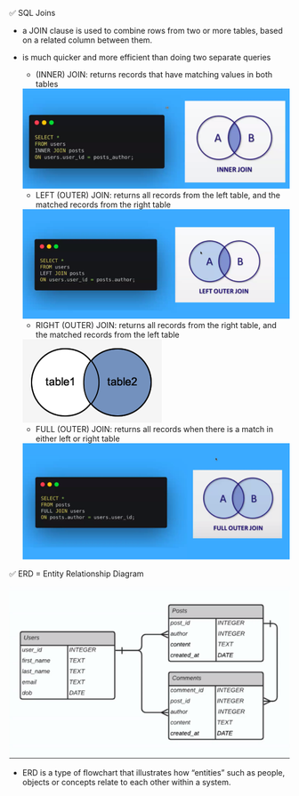 ✅ SQL Joins

- a JOIN clause is used to combine rows from two or more tables, based on a related column between them.

- is much quicker and more efficient than doing two separate queries

  - (INNER) JOIN: returns records that have matching values in both tables

  <img src="../Screenshots/innerJoin.png">

  - LEFT (OUTER) JOIN: returns all records from the left table, and the matched records from the right table

  <img src="../Screenshots/leftOuterJoin.png">

  - RIGHT (OUTER) JOIN: returns all records from the right table, and the matched records from the left table

  <img src="../Screenshots/rightOuterJoin.png">

  - FULL (OUTER) JOIN: returns all records when there is a match in either left or right table

  <img src="../Screenshots/fullOuterJoin.png">

✅ ERD = Entity Relationship Diagram

  <img src="../Screenshots/erd.png">

- ERD is a type of flowchart that illustrates how “entities” such as people, objects or concepts relate to each other within a system.
